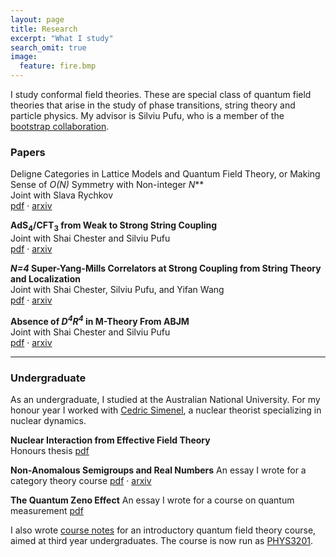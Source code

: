 ```yaml
---
layout: page
title: Research
excerpt: "What I study"
search_omit: true
image:
  feature: fire.bmp
---
```


I study conformal field theories. These are special class of quantum field theories that arise in the study of phase transitions, string theory and particle physics. My advisor is Silviu Pufu, who is a member of the [bootstrap collaboration](https://bootstrapcollaboration.com/).

### Papers


Deligne Categories in Lattice Models and Quantum Field Theory, or Making Sense of *O(N)* Symmetry with Non-integer *N***  
    Joint with Slava Rychkov  
    [pdf](https://arxiv.org/pdf/1911.07895.pdf) · [arxiv](https://arxiv.org/abs/1911.07895)

**AdS<sub>4</sub>/CFT<sub>3</sub> from Weak to Strong String Coupling**  
    Joint with Shai Chester and Silviu Pufu  
    [pdf](https://arxiv.org/pdf/1906.07195.pdf) · [arxiv](https://arxiv.org/abs/1906.07195)

***N=4* Super-Yang-Mills Correlators at Strong Coupling from String Theory and Localization**  
    Joint with Shai Chester, Silviu Pufu, and Yifan Wang  
    [pdf](https://arxiv.org/pdf/1902.06263.pdf) · [arxiv](https://arxiv.org/abs/1902.06263)

**Absence of *D<sup>4</sup>R<sup>4</sup>* in M-Theory From ABJM**  
    Joint with Shai Chester and Silviu Pufu  
    [pdf](https://arxiv.org/pdf/1808.10554.pdf) · [arxiv](https://arxiv.org/abs/1808.10554)

---

### Undergraduate

As an undergraduate, I studied at the Australian National University. For my honour year I worked with [Cedric Simenel](https://physics.anu.edu.au/people/profile.php?ID=709&tab=publications), a nuclear theorist specializing in nuclear dynamics.

**Nuclear Interaction from Effective Field Theory**  
	Honours thesis
	[pdf](/documents/HonoursThesis.pdf)

**Non-Anomalous Semigroups and Real Numbers**
	An essay I wrote for a category theory course
	[pdf](https://arxiv.org/pdf/1607.05997.pdf) · [arxiv](https://arxiv.org/abs/1607.05997)

**The Quantum Zeno Effect**
	An essay I wrote for a course on quantum measurement
	[pdf](/documents/QuantumZeno.pdf)

I also wrote [course notes](/documents/QFTNotes.pdf) for an introductory quantum field theory course, aimed at third year undergraduates. The course is now run as [PHYS3201](https://programsandcourses.anu.edu.au/2020/course/PHYS3201).